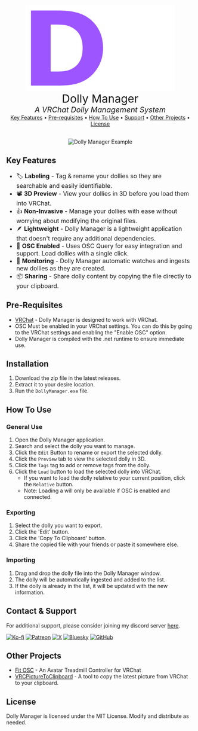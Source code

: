 <center>
  <br>
  <img src="assets/DollyManagerLogo.png" width="400" height="230" alt="Dolly Manager Logo">
  <div style="font-size: 30px">Dolly Manager</div>
  <i style="font-size: 20px">A VRChat Dolly Management System</i>
  <br>
  <center>
    <a href="#key-features">Key Features</a> •
    <a href="#pre-requisites">Pre-requisites</a> •
    <a href="#how-to-use">How To Use</a> •
    <a href="#support">Support</a> •
    <a href="#other-projects">Other Projects</a> •
    <a href="#license">License</a>
   </center>
 
  <br>

  ![Dolly Manager Example](assets/DM-Example.gif)

</center>
 


## Key Features

<ul style="font-size: 16px;">
  <li>🏷️ <strong>Labeling</strong> - Tag & rename your dollies so they are searchable and easily identifiable.</li>
  <li>📽️ <strong>3D Preview</strong> - View your dollies in 3D before you load them into VRChat.</li>
  <li>👍 <strong>Non-Invasive</strong> - Manage your dollies with ease without worrying about modifying the original files.</li>
  <li>🪶 <strong>Lightweight</strong> - Dolly Manager is a lightweight application that doesn't require any additional dependencies.</li>
  <li>📶 <strong>OSC Enabled</strong> - Uses OSC Query for easy integration and support. Load dollies with a single click.</li>
  <li>👀 <strong>Monitoring</strong> - Dolly Manager automatic watches and ingests new dollies as they are created.</li>
  <li>📦 <strong>Sharing</strong> - Share dolly content by copying the file directly to your clipboard. </li>
</ul>

## Pre-Requisites

- [VRChat](https://vrchat.com/home/download) - Dolly Manager is designed to work with VRChat.
- OSC Must be enabled in your VRChat settings. You can do this by going to the VRChat settings and enabling the "Enable OSC" option.
- Dolly Manager is compiled with the .net runtime to ensure immediate use. 

## Installation

1. Download the zip file in the latest releases.
2. Extract it to your desire location.
3. Run the `DollyManager.exe` file.

## How To Use

### General Use

1. Open the Dolly Manager application.
2. Search and select the dolly you want to manage.
3. Click the `Edit` Button to rename or export the selected dolly.
4. Click the `Preview` tab to view the selected dolly in 3D.
5. Click the `Tags` tag to add or remove tags from the dolly.
6. Click the `Load` button to load the selected dolly into VRChat.
   - If you want to load the dolly relative to your current position, click the `Relative` button.
   - Note: Loading a will only be available if OSC is enabled and connected. 

### Exporting
1. Select the dolly you want to export.
2. Click the 'Edit' button.
3. Click the 'Copy To Clipboard' button.
4. Share the copied file with your friends or paste it somewhere else.

### Importing
1. Drag and drop the dolly file into the Dolly Manager window.
2. The dolly will be automatically ingested and added to the list.
3. If the dolly is already in the list, it will be updated with the new information.


## Contact & Support

For additional support, please consider joining my discord server [here](https://discord.gg/aZQfy6H9fA).

[![Ko-fi](https://img.shields.io/badge/Ko--fi-F16061?style=flat-square&logo=ko-fi&logoColor=white)](https://ko-fi.com/Duinrahaic)
[![Patreon](https://img.shields.io/badge/Patreon-F96854?style=flat-square&logo=patreon&logoColor=white)](https://patreon.com/Duinrahaic)
[![X](https://img.shields.io/badge/X-000000?style=flat-square&logo=x&logoColor=white)](https://x.com/Duinrahaic)
[![Bluesky](https://img.shields.io/badge/Bluesky-00A0DC?style=flat-square&logo=bluesky&logoColor=white)](https://bsky.app/profile/duinrahaic.app)
[![GitHub](https://img.shields.io/badge/GitHub-181717?style=flat-square&logo=github&logoColor=white)](https://github.com/Duinrahaic)

## Other Projects
- [Fit OSC](https://github.com/Duinrahaic/FitOSC) -  An Avatar Treadmill Controller for VRChat
- [VRCPictureToClipboard](https://github.com/Duinrahaic/VRCPictureToClipboard) - A tool to copy the latest picture from VRChat to your clipboard.



## License

Dolly Manager is licensed under the MIT License. Modify and distribute as needed.
